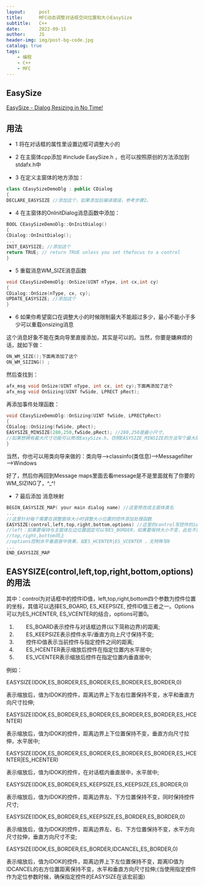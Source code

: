 ```yaml
---
layout:     post
title:      MFC动态调整对话框空间位置和大小EasySize
subtitle:   C++
date:       2022-09-15
author:     JS
header-img: img/post-bg-code.jpg
catalog: true
tags:
    - 编程
    - C++
    - MFC
---
```


## EasySize

[EasySize - Dialog Resizing in No Time!](https://www.codeproject.com/Articles/1657/EasySize-Dialog-Resizing-in-No-Time)

## 用法

* 1 将在对话框的属性里设置边框可调整大小的

* 2 在主窗体cpp添加 #include EasySize.h ，也可以按照原创的方法添加到 stdafx.h中

* 3 在定义主窗体的地方添加：

``` C++ 
class CEasySizeDemoDlg : public CDialog
{
DECLARE_EASYSIZE //添加这个，如果添加后编译错误，参考步骤2。

```

* 4 在主窗体的OnInitDialog消息函数中添加：

``` C++ 
BOOL CEasySizeDemoDlg::OnInitDialog()
{
CDialog::OnInitDialog();
...
INIT_EASYSIZE; //添加这个
return TRUE; // return TRUE unless you set thefocus to a control
}
```

* 5 重载消息WM_SIZE消息函数

``` C++ 
void CEasySizeDemoDlg::OnSize(UINT nType, int cx,int cy)
{
CDialog::OnSize(nType, cx, cy);
UPDATE_EASYSIZE; //添加这个
}
```

* 6 如果你希望窗口在调整大小的时候限制最大不能超过多少，最小不能小于多少可以重载onsizing消息

这个消息好象不能在类向导里直接添加，其实是可以的。当然，你要是嫌麻烦的话，就如下做：

``` C++ 
ON_WM_SIZE();下面再添加了这个
ON_WM_SIZING() ;
```

然后查找到：

``` C++ 
afx_msg void OnSize(UINT nType, int cx, int cy);下面再添加了这个
afx_msg void OnSizing(UINT fwSide, LPRECT pRect);
```

再添加事件处理函数：

``` C++ 
void CEasySizeDemoDlg::OnSizing(UINT fwSide, LPRECTpRect)
{
CDialog::OnSizing(fwSide, pRect);
EASYSIZE_MINSIZE(280,250,fwSide,pRect); //280,250是最小尺寸，
//如果想拥有最大尺寸功能可以修改EasySize.h，仿照EASYSIZE_MINSIZE的方法写个最大限制的。
}
```

当然，你也可以用类向导来做的：类向导—>classinfo(类信息)—>Messagefilter—>Windows

好了，然后你再回到Message maps里面去看message是不是里面就有了你要的WM_SIZING了，^_^!

* 7 最后添加 消息映射

``` C++ 
BEGIN_EASYSIZE_MAP( your main dialog name) //这里修改成主窗体类名
...
//这里针对每个需要在调整窗体大小时调整大小位置的控件添加处理函数
EASYSIZE(control,left,top,right,bottom,options) //这里的control写控件的id号
//left：如果要保持与主窗体左边位置固定可以写ES_BORDER，如果要保持大小不变，此处不加特殊处理，写ES_KEEPSIZE，如果要以其他空间的左边，作为基准可以写该控件的id号
//top,right,bottom同上
//options控制水平垂直居中效果，如ES_HCENTER|ES_VCENTER ，无特殊写0
...
END_EASYSIZE_MAP
```

## EASYSIZE(control,left,top,right,bottom,options)的用法

其中：control为对话框中的控件ID值，left,top,right,bottom四个参数为控件位置的坐标，其值可以选择ES_BOARD, ES_KEEPSIZE, 控件ID值三者之一。Options可以为ES_HCENTER, ES_VCENTER的结合，options可置0。

   1. 　　ES_BOARD表示控件与对话框边界(以下简称边界)的距离;
   2. 　　ES_KEEPSIZE表示控件水平/垂直方向上尺寸保持不变;
   3. 　　控件ID值表示当前控件与指定控件之间的距离;
   4. 　　ES_HCENTER表示缩放后控件在指定位置内水平居中;
   5. 　　ES_VCENTER表示缩放后控件在指定位置内垂直居中;

例如：

EASYSIZE(IDOK,ES_BORDER,ES_BORDER,ES_BORDER,ES_BORDER,0)

表示缩放后，值为IDOK的控件，距离边界上下左右位置保持不变，水平和垂直方向尺寸拉伸;

EASYSIZE(IDOK,ES_BORDER,ES_BORDER,ES_BORDER,ES_BORDER,ES_HCENTER)

表示缩放后，值为IDOK的控件，距离边界上下位置保持不变，垂直方向尺寸拉伸，水平居中;

EASYSIZE(IDOK,ES_BORDER,ES_BORDER,ES_BORDER,ES_BORDER,ES_HCENTER|ES_HCENTER)

表示缩放后，值为IDOK的控件，在对话框内垂直居中，水平居中;

EASYSIZE(IDOK,ES_BORDER,ES_KEEPSIZE,ES_KEEPSIZE,ES_BORDER,0)

表示缩放后，值为IDOK的控件，距离边界左、下方位置保持不变，同时保持控件尺寸;

EASYSIZE(IDOK,ES_BORDER,ES_KEEPSIZE,ES_BORDER,ES_BORDER,0)

表示缩放后，值为IDOK的控件，距离边界左、右、下方位置保持不变，水平方向尺寸拉伸，垂直方向尺寸不变;

EASYSIZE(IDOK,ES_BORDER,ES_BORDER,IDCANCEL,ES_BORDER,0)

表示缩放后，值为IDOK的控件，距离边界上下左位置保持不变，距离ID值为IDCANCEL的右方位置距离保持不变，水平和垂直方向尺寸拉伸;(当使用指定控件作为定位参数时候，确保指定控件的EASYSIZE在该宏前面)